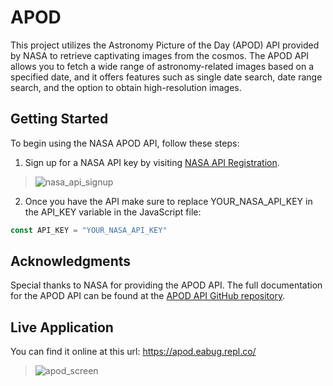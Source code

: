 # APOD
This project utilizes the Astronomy Picture of the Day (APOD) API provided by NASA to retrieve captivating images from the cosmos.
The APOD API allows you to fetch a wide range of astronomy-related images based on a specified date, and it offers features such as single date search,
date range search, and the option to obtain high-resolution images.

## Getting Started
To begin using the NASA APOD API, follow these steps:
1. Sign up for a NASA API key by visiting [NASA API Registration](https://api.nasa.gov/index.html#signUp).
> ![nasa_api_signup](https://github.com/AnouarElKihal/apod/assets/68613907/05605677-30e8-4164-839c-8e07da8a7b39)

2. Once you have the API make sure to replace YOUR_NASA_API_KEY in the API_KEY variable in the JavaScript file:
```javascript
const API_KEY = "YOUR_NASA_API_KEY"
```

## Acknowledgments
Special thanks to NASA for providing the APOD API. The full documentation for the APOD API can be found at the [APOD API GitHub repository](https://github.com/nasa/apod-api).

## Live Application
You can find it online at this url: https://apod.eabug.repl.co/
> ![apod_screen](https://github.com/AnouarElKihal/apod/assets/68613907/c44362c5-b77f-4de3-a782-48f07c63dc05)

